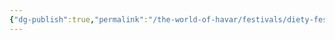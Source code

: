 ```yaml
---
{"dg-publish":true,"permalink":"/the-world-of-havar/festivals/diety-festicals/festival-of-the-spirit-god/","tags":["Festivals","Diety","Spirit","Calander"]}
---
```


